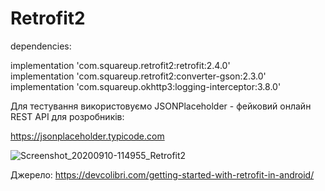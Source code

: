 # Retrofit2

dependencies:

implementation 'com.squareup.retrofit2:retrofit:2.4.0'  
implementation 'com.squareup.retrofit2:converter-gson:2.3.0'  
implementation 'com.squareup.okhttp3:logging-interceptor:3.8.0'

Для тестування використовуємо JSONPlaceholder - фейковий онлайн REST API для розробників:

https://jsonplaceholder.typicode.com

![Screenshot_20200910-114955_Retrofit2](https://user-images.githubusercontent.com/50912029/92706014-d851c600-f35c-11ea-99eb-a9bf5da47ba9.jpg)


Джерело:
https://devcolibri.com/getting-started-with-retrofit-in-android/
